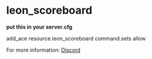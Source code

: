 # leon_scoreboard

**put this in your server.cfg**

add_ace resource.leon_scoreboard command.sets allow

For more information: [Discord](https://discord.io/HakdogUtilities)
